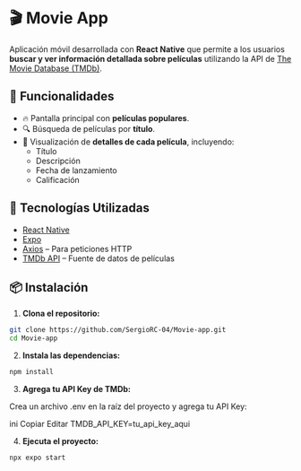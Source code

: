 # 🎬 Movie App

Aplicación móvil desarrollada con **React Native** que permite a los usuarios **buscar y ver información detallada sobre películas** utilizando la API de [The Movie Database (TMDb)](https://developer.themoviedb.org/).

## 📱 Funcionalidades

- 🔥 Pantalla principal con **películas populares**.
- 🔍 Búsqueda de películas por **título**.
- 📄 Visualización de **detalles de cada película**, incluyendo:
  - Título
  - Descripción
  - Fecha de lanzamiento
  - Calificación

## 🚀 Tecnologías Utilizadas

- [React Native](https://reactnative.dev/)
- [Expo](https://expo.dev/)
- [Axios](https://axios-http.com/) – Para peticiones HTTP
- [TMDb API](https://developer.themoviedb.org/reference/intro/getting-started) – Fuente de datos de películas

## 📦 Instalación

1. **Clona el repositorio:**

```bash
git clone https://github.com/SergioRC-04/Movie-app.git
cd Movie-app
```
2. **Instala las dependencias:**

```bash
npm install
```

3. **Agrega tu API Key de TMDb:**

Crea un archivo .env en la raíz del proyecto y agrega tu API Key:

ini
Copiar
Editar
TMDB_API_KEY=tu_api_key_aqui

4. **Ejecuta el proyecto:**

```bash
npx expo start
```
